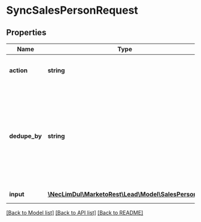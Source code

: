 # SyncSalesPersonRequest

## Properties
Name | Type | Description | Notes
------------ | ------------- | ------------- | -------------
**action** | **string** | Type of sync operation to perform | [optional] 
**dedupe_by** | **string** | Field to deduplicate on.  If the value in the field for a given record is not unique, an error will be returned for the individual record. | [optional] 
**input** | [**\NecLimDul\MarketoRest\Lead\Model\SalesPerson[]**](SalesPerson.md) | List of input records | 

[[Back to Model list]](../README.md#documentation-for-models) [[Back to API list]](../README.md#documentation-for-api-endpoints) [[Back to README]](../README.md)


